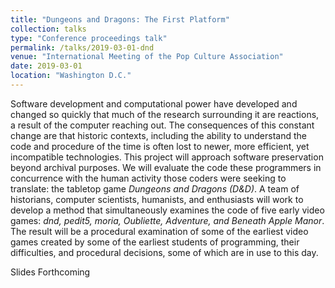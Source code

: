 ```yaml
---
title: "Dungeons and Dragons: The First Platform"
collection: talks
type: "Conference proceedings talk"
permalink: /talks/2019-03-01-dnd
venue: "International Meeting of the Pop Culture Association"
date: 2019-03-01
location: "Washington D.C."
---
```

Software development and computational power have developed and changed so quickly that much of the research surrounding it are reactions, a result of the computer reaching out. The consequences of this constant change are that historic contexts, including the ability to understand the code and procedure of the time is often lost to newer, more efficient, yet incompatible technologies. This project will approach software preservation beyond archival purposes. We will evaluate the code these programmers in concurrence with the human activity those coders were seeking to translate: the tabletop game *Dungeons and Dragons (D&D)*. A team of historians, computer scientists, humanists, and enthusiasts will work to develop a method that simultaneously examines the code of five early video games: *dnd, pedit5, moria, Oubliette, Adventure, and Beneath Apple Manor*. The result will be a procedural examination of some of the earliest video games created by some of the earliest students of programming, their difficulties, and procedural decisions, some of which are in use to this day.

Slides Forthcoming
